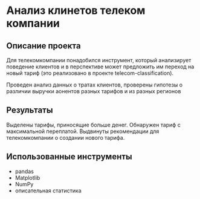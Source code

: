 # Анализ клинетов телеком компании

## Описание проекта
 Для телекомкомпании понадобился инструмент, который анализирует поведение клиентов и в перспективе может предложить им переход на новый тариф (это реализовано в проекте telecom-classification). 

Проведен анализ данных о тратах клиентов, проверены гипотезы о различии выручки аонентов разных тарифов и из разных регионов

## Результаты

Выделены тарифы, приносящие больше денег. 
Обнаружен тариф с максимальной переплатой. 
Выдвинуты рекомендации для телекомкомпании о создании нового тарифа.


## Использованные инструменты
 - pandas
 - Matplotlib
 - NumPy
 - описательная статистика
